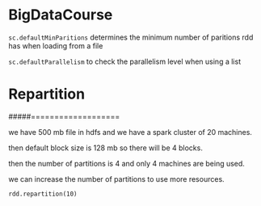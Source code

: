 # BigDataCourse

`sc.defaultMinParitions` determines the minimum number of paritions rdd has when loading from a file

`sc.defaultParallelism` to check the parallelism level when using a list


# Repartition 
#####===================

we have 500 mb file in hdfs and we have a spark cluster of 20 machines.

then default block size is 128 mb so there will be 4 blocks.

then the number of partitions is 4 and only 4 machines are being used.

we can increase the number of partitions to use more resources.

`rdd.repartition(10)`
